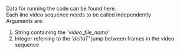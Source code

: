 Data for running the code can be found here. \
Each line video sequence needs to be called independently \
Arguments are: 
1. String containing the *'video_file_name'* 
2. Integer referring to the *'deltaT'* jump between frames in the video sequence
